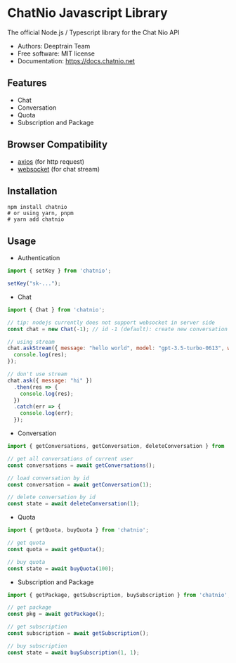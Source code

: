 # ChatNio Javascript Library

The official Node.js / Typescript library for the Chat Nio API

- Authors: Deeptrain Team
- Free software: MIT license
- Documentation: https://docs.chatnio.net

## Features

- Chat
- Conversation
- Quota
- Subscription and Package


## Browser Compatibility
- [axios](https://github.com/axios/axios#browser-support) (for http request)
- [websocket](https://developer.mozilla.org/en-US/docs/Web/API/WebSocket#browser_compatibility) (for chat stream)

## Installation

```shell
npm install chatnio
# or using yarn, pnpm
# yarn add chatnio
```

## Usage

- Authentication
```javascript
import { setKey } from 'chatnio';

setKey("sk-...");
```

- Chat
```javascript
import { Chat } from 'chatnio';

// tip: nodejs currently does not support websocket in server side
const chat = new Chat(-1); // id -1 (default): create new conversation

// using stream
chat.askStream({ message: "hello world", model: "gpt-3.5-turbo-0613", web: true }, (res) => {
  console.log(res);
});

// don't use stream
chat.ask({ message: "hi" })
  .then(res => {
    console.log(res);
  })
  .catch(err => {
    console.log(err);
  });


```

- Conversation
```javascript
import { getConversations, getConversation, deleteConversation } from 'chatnio';

// get all conversations of current user
const conversations = await getConversations();

// load conversation by id
const conversation = await getConversation(1);

// delete conversation by id
const state = await deleteConversation(1);
```

- Quota
```javascript
import { getQuota, buyQuota } from 'chatnio';

// get quota
const quota = await getQuota();

// buy quota
const state = await buyQuota(100);
```

- Subscription and Package
```javascript
import { getPackage, getSubscription, buySubscription } from 'chatnio';

// get package
const pkg = await getPackage();

// get subscription
const subscription = await getSubscription();

// buy subscription
const state = await buySubscription(1, 1);
```
